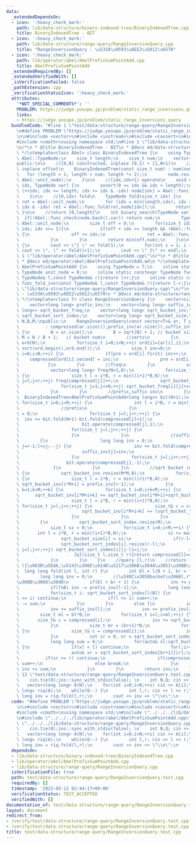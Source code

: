 ```yaml
---
data:
  _extendedDependsOn:
  - icon: ':heavy_check_mark:'
    path: lib/data-structure/binary-indexed-tree/BinaryIndexedTree.cpp
    title: BinaryIndexedTree - BIT
  - icon: ':heavy_check_mark:'
    path: lib/data-structure/range-query/RangeInversionQuery.cpp
    title: "RangeInversionQuery - \u533A\u9593\u8EE2\u5012\u6570"
  - icon: ':heavy_check_mark:'
    path: lib/operator/abel/AbelPrefixSumPointAdd.cpp
    title: AbelPrefixSumPointAdd
  _extendedRequiredBy: []
  _extendedVerifiedWith: []
  _isVerificationFailed: false
  _pathExtension: cpp
  _verificationStatusIcon: ':heavy_check_mark:'
  attributes:
    '*NOT_SPECIAL_COMMENTS*': ''
    PROBLEM: https://judge.yosupo.jp/problem/static_range_inversions_query
    links:
    - https://judge.yosupo.jp/problem/static_range_inversions_query
  bundledCode: "#line 1 \"test/data-structure/range-query/RangeInversionQuery.test.cpp\"\
    \n#define PROBLEM \"https://judge.yosupo.jp/problem/static_range_inversions_query\"\
    \n\n#include <vector>\n#include <iostream>\n#include <cassert>\n#include <algorithm>\n\
    #include <cmath>\nusing namespace std;\n#line 1 \"lib/data-structure/binary-indexed-tree/BinaryIndexedTree.cpp\"\
    \n/*\n * @title BinaryIndexedTree - BIT\n * @docs md/data-structure/binary-indexed-tree/BinaryIndexedTree.md\n\
    \ */\ntemplate<class Abel> class BinaryIndexedTree {\n    using TypeNode = typename\
    \ Abel::TypeNode;\n    size_t length;\n    size_t num;\n    vector<TypeNode> node;\n\
    public:\n\n    //[0,N) constructed, inplace [0,1) + [1,N+1)\n    //you can ignore\
    \ inplace offset\n    BinaryIndexedTree(const size_t num) : num(num) {\n     \
    \   for (length = 1; length < num; length *= 2);\n        node.resize(length+1,\
    \ Abel::unit_node);\n    }\n\n    //[idx,idx+1) operate\n    void operate(size_t\
    \ idx, TypeNode var) {\n        assert(0 <= idx && idx < length);\n        for\
    \ (++idx; idx <= length; idx += idx & -idx) node[idx] = Abel::func_fold(node[idx],var);\n\
    \    }\n\n    //[0,idx) fold\n    TypeNode fold(size_t idx) {\n        TypeNode\
    \ ret = Abel::unit_node;\n        for (idx = min(length,idx); idx > 0; idx -=\
    \ idx & -idx) ret = Abel::func_fold(ret,node[idx]);\n        return ret;\n   \
    \ }\n\n    //return [0,length]\n    int binary_search(TypeNode var) {\n      \
    \  if(!Abel::func_check(node.back(),var)) return num;\n        TypeNode ret =\
    \ Abel::unit_node;\n        size_t off = 0;\n        for(size_t idx = length;\
    \ idx; idx >>= 1){\n            if(off + idx <= length && !Abel::func_check(Abel::func_fold(ret,node[off+idx]),var))\
    \ {\n                off += idx;\n                ret = Abel::func_fold(ret,node[off]);\n\
    \            }\n        }\n        return min(off,num);\n    }\n\n    void print()\
    \ {\n        cout << \"{ \" << fold(1);\n        for(int i = 1; i < length; ++i)\
    \ cout << \", \" << fold(i+1);\n        cout << \" }\" << endl;\n    }\n};\n#line\
    \ 1 \"lib/operator/abel/AbelPrefixSumPointAdd.cpp\"\n/*\n * @title AbelPrefixSumPointAdd\n\
    \ * @docs md/operator/abel/AbelPrefixSumPointAdd.md\n */\ntemplate<class T> struct\
    \ AbelPrefixSumPointAdd {\n    using TypeNode = T;\n    inline static constexpr\
    \ TypeNode unit_node = 0;\n    inline static constexpr TypeNode func_fold(const\
    \ TypeNode& l,const TypeNode& r){return l+r;}\n    inline static constexpr TypeNode\
    \ func_fold_inv(const TypeNode& l,const TypeNode& r){return l-r;}\n};\n#line 1\
    \ \"lib/data-structure/range-query/RangeInversionQuery.cpp\"\n/*\n * @title RangeInversionQuery\
    \ - \u533A\u9593\u8EE2\u5012\u6570\n * @docs md/data-structure/range-query/RangeInversionQuery.md\n\
    \ */\ntemplate<class T> class RangeInversionQuery {\n    vector<size_t> compressed;\n\
    \    vector<long long> prefix_inv;\n    vector<long long> suffix_inv;\n    vector<vector<long\
    \ long>> sqrt_bucket_freq;\n    vector<long long> sqrt_bucket_inv;\n    vector<vector<size_t>>\
    \ sqrt_bucket_sort_index;\n    vector<long long> sqrt_bucket_size;\n    size_t\
    \ N,B,M;\npublic:\n    RangeInversionQuery(const vector<T>& ar, T pre=-1)\n  \
    \          : compressed(ar.size()),prefix_inv(ar.size()),suffix_inv(ar.size())\
    \ {\n        N = ar.size();\n        B = sqrt(N) + 1; // bucket size\n       \
    \ M = N / B + 1;   // bucket num\n        //zarts\n        {\n            vector<pair<T,size_t>>\
    \ ord(N);\n            for(size_t i=0;i<N;++i) ord[i]={ar[i],i};\n           \
    \ sort(ord.begin(),ord.end());\n            size_t inc=0;\n            for(size_t\
    \ i=0;i<N;++i) {\n                if(pre < ord[i].first) inc++;\n            \
    \    compressed[ord[i].second] = inc;\n                pre = ord[i].first;\n \
    \           }\n        }\n        //freq\n        {\n            sqrt_bucket_freq.resize(M);\n\
    \            vector<long long> freq(N+1,0);\n            for(size_t i=0;i<M;++i)\
    \ {\n                size_t l = i*B, r = min((i+1)*B,N);\n                for(size_t\
    \ j=l;j<r;++j) freq[compressed[j]]++;\n                sqrt_bucket_freq[i] = freq;\n\
    \                for(size_t j=1;j<=N;++j) sqrt_bucket_freq[i][j]+=sqrt_bucket_freq[i][j-1];\n\
    \            }\n        }\n        //prefix,suffix inv\n        {\n          \
    \  BinaryIndexedTree<AbelPrefixSumPointAdd<long long>> bit(N+1);\n           \
    \ for(size_t i=0;i<M;++i) {\n                int l = i*B, r = min((i+1)*B,N);\n\
    \                //prefix\n                {\n                    long long inv\
    \ = 0;\n                    for(size_t j=l;j<r;++j) {\n                      \
    \  inv += bit.fold(N+1)-bit.fold(compressed[j]+1);\n                        prefix_inv[j]=inv;\n\
    \                        bit.operate(compressed[j],1);\n                    }\n\
    \                    for(size_t j=l;j<r;++j) {\n                        bit.operate(compressed[j],-1);\n\
    \                    }\n                }\n                //suffix\n        \
    \        {\n                    long long inv = 0;\n                    for(int\
    \ j=r-1;l<=j;--j) {\n                        inv += bit.fold(compressed[j]);\n\
    \                        suffix_inv[j]=inv;\n                        bit.operate(compressed[j],1);\n\
    \                    }\n                    for(size_t j=l;j<r;++j) {\n      \
    \                  bit.operate(compressed[j],-1);\n                    }\n   \
    \             }\n            }\n        }\n        //sqrt bucket inv\n       \
    \ {\n            sqrt_bucket_inv.resize(M*M,0);\n            for(size_t i=0;i<M;++i)\
    \ {\n                size_t l = i*B, r = min((i+1)*B,N);\n                if(l<r)\
    \ sqrt_bucket_inv[i*M+i] = prefix_inv[r-1];\n            }\n            for(size_t\
    \ k=1;k<M;++k) {\n                for(size_t i=0;i+k<M;++i) {\n              \
    \      sqrt_bucket_inv[i*M+i+k] += sqrt_bucket_inv[i*M+i]+sqrt_bucket_inv[(i+1)*M+i+k];\n\
    \                    size_t l = i*B, r = min((i+1)*B,N);\n                   \
    \ for(size_t j=l;j<r;++j) {\n                        size_t& c = compressed[j];\n\
    \                        sqrt_bucket_inv[i*M+i+k] += (sqrt_bucket_freq[i+k][c-1]-sqrt_bucket_freq[i][c-1]);\n\
    \                    }\n                }\n            }\n        }\n        //sort\n\
    \        {\n            sqrt_bucket_sort_index.resize(M);\n            sqrt_bucket_size.resize(M,0);\n\
    \            size_t sz = 0;\n            for(size_t i=0;i<M;++i) {\n         \
    \       int l = i*B, r = min((i+1)*B,N);\n                sz += max(0,(r-l));\n\
    \                sqrt_bucket_size[i] = sz;\n                if(r-l<1) continue;\n\
    \                sqrt_bucket_sort_index[i].resize(r-l);\n                for(size_t\
    \ j=l;j<r;++j) sqrt_bucket_sort_index[i][j-l]=j;\n                sort(sqrt_bucket_sort_index[i].begin(),sqrt_bucket_sort_index[i].end(),\n\
    \                     [&](size_t l,size_t r){return compressed[l]==compressed[r]?l<r:compressed[l]<compressed[r];});\n\
    \            }\n        }\n    }\n    //query [l,r)\n    //return {freq,mode}\
    \ ({\u983B\u5EA6,\u5143\u306E\u914D\u5217\u306B\u304A\u3051\u308B\u5024})\n  \
    \  long long fold(int l, int r) {\n        int bl = l/B + 1, br = (r-1)/B - 1;\n\
    \        long long inv = 0;\n        //\u540C\u3058bucket\u306Bl,r\u304C\u3042\
    \u308B\u3068\u304D\n        if(bl > br + 1) {\n            inv += prefix_inv[r-1];\n\
    \            if(l%B) inv -= prefix_inv[l-1];\n            long long sum = 0;\n\
    \            for(size_t i: sqrt_bucket_sort_index[l/B]) {\n                if(r\
    \ <= i) continue;\n                if(l <= i) sum++;\n                else inv\
    \ -= sum;\n            }\n        }\n        else {\n            inv += sqrt_bucket_inv[bl*M+br];\n\
    \            inv += suffix_inv[l];\n            inv += prefix_inv[r-1];\n    \
    \        size_t ml = bl*B;\n            for(size_t i=l;i<ml;++i) {\n         \
    \       size_t& c = compressed[i];\n                inv += sqrt_bucket_freq[br][c-1]-sqrt_bucket_freq[bl-1][c-1];\n\
    \            }\n            size_t mr = (br+1)*B;\n            for(size_t i=mr;i<r;++i)\
    \ {\n                size_t& c = compressed[i];\n                inv += (sqrt_bucket_size[br]-sqrt_bucket_freq[br][c])-(sqrt_bucket_size[bl-1]-sqrt_bucket_freq[bl-1][c]);\n\
    \            }\n            int ir = 0, nr = sqrt_bucket_sort_index[br+1].size();\n\
    \            long long sum = 0;\n            for(auto& xl:sqrt_bucket_sort_index[bl-1])\
    \ {\n                if(xl < l) continue;\n                for(;ir<nr;++ir) {\n\
    \                    auto& xr = sqrt_bucket_sort_index[br+1][ir];\n          \
    \          if(xr >= r) continue;\n                    if(compressed[xl] > compressed[xr])\
    \ sum++;\n                    else break;\n                }\n               \
    \ inv += sum;\n            }\n        }\n        return inv;\n    }\n};\n#line\
    \ 12 \"test/data-structure/range-query/RangeInversionQuery.test.cpp\"\n\nint main(void){\n\
    \    cin.tie(0);ios::sync_with_stdio(false); \n    int N,Q; cin >> N >> Q;\n \
    \   vector<long long> A(N);\n    for(int i=0;i<N;++i) cin >> A[i];\n    RangeInversionQuery<long\
    \ long> riq(A);\n    while(Q--) {\n        int l,r; cin >> l >> r;\n        long\
    \ long inv = riq.fold(l,r);\n        cout << inv << \"\\n\";\n    }\n}\n"
  code: "#define PROBLEM \"https://judge.yosupo.jp/problem/static_range_inversions_query\"\
    \n\n#include <vector>\n#include <iostream>\n#include <cassert>\n#include <algorithm>\n\
    #include <cmath>\nusing namespace std;\n#include \"../../../lib/data-structure/binary-indexed-tree/BinaryIndexedTree.cpp\"\
    \n#include \"../../../lib/operator/abel/AbelPrefixSumPointAdd.cpp\"\n#include\
    \ \"../../../lib/data-structure/range-query/RangeInversionQuery.cpp\"\n\nint main(void){\n\
    \    cin.tie(0);ios::sync_with_stdio(false); \n    int N,Q; cin >> N >> Q;\n \
    \   vector<long long> A(N);\n    for(int i=0;i<N;++i) cin >> A[i];\n    RangeInversionQuery<long\
    \ long> riq(A);\n    while(Q--) {\n        int l,r; cin >> l >> r;\n        long\
    \ long inv = riq.fold(l,r);\n        cout << inv << \"\\n\";\n    }\n}"
  dependsOn:
  - lib/data-structure/binary-indexed-tree/BinaryIndexedTree.cpp
  - lib/operator/abel/AbelPrefixSumPointAdd.cpp
  - lib/data-structure/range-query/RangeInversionQuery.cpp
  isVerificationFile: true
  path: test/data-structure/range-query/RangeInversionQuery.test.cpp
  requiredBy: []
  timestamp: '2023-05-12 02:44:17+09:00'
  verificationStatus: TEST_ACCEPTED
  verifiedWith: []
documentation_of: test/data-structure/range-query/RangeInversionQuery.test.cpp
layout: document
redirect_from:
- /verify/test/data-structure/range-query/RangeInversionQuery.test.cpp
- /verify/test/data-structure/range-query/RangeInversionQuery.test.cpp.html
title: test/data-structure/range-query/RangeInversionQuery.test.cpp
---
```

